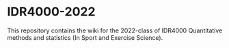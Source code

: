 # IDR4000-2022

This repository contains the wiki for the 2022-class of IDR4000 Quantitative methods and statistics (In Sport and Exercise Science).
